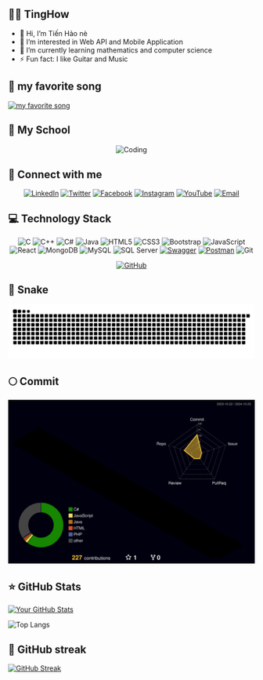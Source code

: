 ## 🏄‍♂️ TingHow
- 👋 Hi, I’m Tiến Hảo nè
- 👀 I’m interested in Web API and Mobile Application
- 🌱 I’m currently learning mathematics and computer science
- ⚡ Fun fact: I like Guitar and Music
<!---
HaoNguyen2003/HaoNguyen2003 is a ✨ special ✨ repository because its `README.md` (this file) appears on your GitHub profile.
You can click the Preview link to take a look at your changes.
--->
## 🎼 my favorite song

[![my favorite song](https://spotify-recently-played-readme.vercel.app/api?user=31onhr2zp5nfcn7xsmgcdknkuzae&count=2)](https://open.spotify.com/collection/tracks)


## 🏫 My School
<div align="center">
    <img align="center" alt="Coding" width="auto" src="https://res.cloudinary.com/dqtnqk8fq/image/upload/v1729838123/430334810_1177982563183368_6337680580620331516_n_mwm7gl.jpg">
</div>


## 👜 Connect with me
<div align="center">
  
  [![LinkedIn](https://img.shields.io/badge/LinkedIn-0077B5?style=flat-square&logo=linkedin&logoColor=white)](https://www.linkedin.com/in/Tinghow/)
  [![Twitter](https://img.shields.io/badge/Twitter-1DA1F2?style=flat-square&logo=twitter&logoColor=white)](https://twitter.com/yourprofile)
  [![Facebook](https://img.shields.io/badge/Facebook-1877F2?style=flat-square&logo=facebook&logoColor=white)](https://www.facebook.com/hao.tien.148/)
  [![Instagram](https://img.shields.io/badge/Instagram-E4405F?style=flat-square&logo=instagram&logoColor=white)](https://www.instagram.com/ting.how)
  [![YouTube](https://img.shields.io/badge/YouTube-FF0000?style=flat-square&logo=youtube&logoColor=white)](https://www.youtube.com/@haonguyentien4935)
  [![Email](https://img.shields.io/badge/Email-D14836?style=flat-square&logo=gmail&logoColor=white)](mailto:nguyentienhao12.3tpk@gmail.com)
</div>

## 💻 Technology Stack
<div align="center">
  
![C](https://img.shields.io/badge/C-A8B9CC?style=flat-square&logo=c&logoColor=white)
![C++](https://img.shields.io/badge/C++-00599C?style=flat-square&logo=c%2B%2B&logoColor=white)
![C#](https://img.shields.io/badge/C%23-239120?style=flat-square&logo=c-sharp&logoColor=white)
![Java](https://img.shields.io/badge/Java-007396?style=flat-square&logo=java&logoColor=white)
![HTML5](https://img.shields.io/badge/HTML5-E34F26?style=flat-square&logo=html5&logoColor=white)
![CSS3](https://img.shields.io/badge/CSS3-1572B6?style=flat-square&logo=css3&logoColor=white)
![Bootstrap](https://img.shields.io/badge/Bootstrap-563D7C?style=flat-square&logo=bootstrap&logoColor=white)
![JavaScript](https://img.shields.io/badge/JavaScript-F7DF1E?style=flat-square&logo=javascript&logoColor=black)
![React](https://img.shields.io/badge/React-61DAFB?style=flat-square&logo=react&logoColor=black)
![MongoDB](https://img.shields.io/badge/MongoDB-47A248?style=flat-square&logo=mongodb&logoColor=white)
![MySQL](https://img.shields.io/badge/MySQL-4479A1?style=flat-square&logo=mysql&logoColor=white)
![SQL Server](https://img.shields.io/badge/SQL%20Server-CC2927?style=flat-square&logo=microsoft-sql-server&logoColor=white)
[![Swagger](https://img.shields.io/badge/Swagger-85EA2D?style=flat-square&logo=swagger&logoColor=black)](https://swagger.io/)
[![Postman](https://img.shields.io/badge/Postman-FF6C37?style=flat-square&logo=postman&logoColor=white)](https://www.postman.com/)
![Git](https://img.shields.io/badge/Git-F05032?style=flat-square&logo=git&logoColor=white)

[![GitHub](https://img.shields.io/badge/GitHub-100000?style=flat-square&logo=github&logoColor=white)](https://github.com/yourprofile)
</div>



## 🐍 Snake

<div align="center">
  <img alt="GitHub Snake" src="https://raw.githubusercontent.com/HaoNguyen2003/HaoNguyen2003/output/github-contribution-grid-snake-dark.svg" />
</div>

## 🌕 Commit
![](./profile-3d-contrib/profile-night-rainbow.svg)

## ⭐ GitHub Stats

[![Your GitHub Stats](https://github-readme-stats.vercel.app/api?username=HaoNguyen2003&show_icons=true&theme=tokyonight)](https://github.com/HaoNguyen2003)

![Top Langs](https://github-readme-stats.vercel.app/api/top-langs/?username=HaoNguyen2003&layout=compact&theme=radical)


## 🎯 GitHub streak

[![GitHub Streak](https://github-readme-streak-stats.herokuapp.com/?user=HaoNguyen2003&theme=cobalt)](https://git.io/streak-stats)


